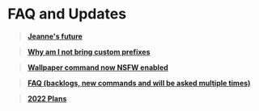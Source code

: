# FAQ and Updates

> [**Jeanne's future**](https://github.com/ZaneRE544/ZaneRE544/blob/main/Future%20of%20Jeanne.md)

> [**Why am I not bring custom prefixes**](https://github.com/ZaneRE544/ZaneRE544/blob/main/Custom%20prefixes%20in%20Jeanne.md)

> [**Wallpaper command now NSFW enabled**](https://github.com/ZaneRE544/ZaneRE544/blob/main/Why%20the%20wallpaper%20command%20is%20now%20NSFW%20enabled.txt)

> [**FAQ (backlogs, new commands and will be asked multiple times)**](https://github.com/ZaneRE544/ZaneRE544/blob/main/FAQ.txt)

> [**2022 Plans**](https://github.com/ZaneRE544/ZaneRE544/blob/main/2022%20plans.md)
